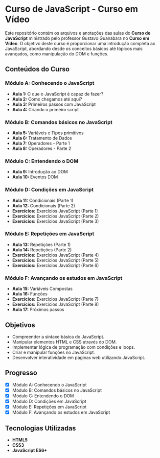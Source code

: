 # Curso de JavaScript - Curso em Vídeo 

Este repositório contém os arquivos e anotações das aulas do **Curso de JavaScript** ministrado pelo professor Gustavo Guanabara no **Curso em Vídeo**. O objetivo deste curso é proporcionar uma introdução completa ao JavaScript, abordando desde os conceitos básicos até tópicos mais avançados, como manipulação do DOM e funções.

## Conteúdos do Curso

### Módulo A: Conhecendo o JavaScript
- **Aula 1:** O que o JavaScript é capaz de fazer?
- **Aula 2:** Como chegamos até aqui?
- **Aula 3:** Primeiros passos com JavaScript
- **Aula 4:** Criando o primeiro script

### Módulo B: Comandos básicos no JavaScript
- **Aula 5:** Variáveis e Tipos primitivos
- **Aula 6:** Tratamento de Dados
- **Aula 7:** Operadores - Parte 1
- **Aula 8:** Operadores - Parte 2

### Módulo C: Entendendo o DOM
- **Aula 9:** Introdução ao DOM
- **Aula 10:** Eventos DOM

### Módulo D: Condições em JavaScript
- **Aula 11:** Condicionais (Parte 1)
- **Aula 12:** Condicionais (Parte 2)
- **Exercícios:** Exercícios JavaScript (Parte 1)
- **Exercícios:** Exercícios JavaScript (Parte 2)
- **Exercícios:** Exercícios JavaScript (Parte 3)

### Módulo E: Repetições em JavaScript
- **Aula 13:** Repetições (Parte 1)
- **Aula 14:** Repetições (Parte 2)
- **Exercícios:** Exercícios JavaScript (Parte 4)
- **Exercícios:** Exercícios JavaScript (Parte 5)
- **Exercícios:** Exercícios JavaScript (Parte 6)

### Módulo F: Avançando os estudos em JavaScript
- **Aula 15:** Variáveis Compostas
- **Aula 16:** Funções
- **Exercícios:** Exercícios JavaScript (Parte 7)
- **Exercícios:** Exercícios JavaScript (Parte 8)
- **Aula 17:** Próximos passos

## Objetivos

- Compreender a sintaxe básica do JavaScript.
- Manipular elementos HTML e CSS através do DOM.
- Implementar lógica de programação com condições e loops.
- Criar e manipular funções no JavaScript.
- Desenvolver interatividade em páginas web utilizando JavaScript.

## Progresso

- [x] Módulo A: Conhecendo o JavaScript
- [x] Módulo B: Comandos básicos no JavaScript
- [x] Módulo C: Entendendo o DOM
- [x] Módulo D: Condições em JavaScript
- [x] Módulo E: Repetições em JavaScript
- [x] Módulo F: Avançando os estudos em JavaScript

## Tecnologias Utilizadas

- **HTML5**
- **CSS3**
- **JavaScript ES6+**
